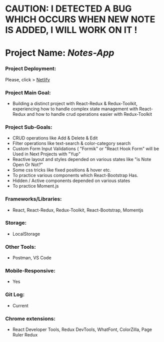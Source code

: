 # CAUTION: I DETECTED A BUG WHICH OCCURS WHEN NEW NOTE IS ADDED, I WILL WORK ON IT !
# Project Name: *Notes-App* 
### Project Deployment:
Please, click > [Netlify](https://notes-app-barisd.netlify.app/)
### Project Main Goal: 
- Building a distinct project with React-Redux &  Redux-Toolkit, experiencing how to handle complex state management with React-Redux and how to handle crud operations easier with Redux-Toolkit
### Project Sub-Goals:
- CRUD operations like Add & Delete & Edit
- Filter operations like text-search & color-category search
- Custom Form Input Validations ( "Formik" or "React Hook Form" will be Used in Next Projects with "Yup"
- Reactive layout and styles depended on various states like "is Note Open Or Not?"
- Some css tricks like fixed positions & hover etc.
- To practice various components which React-Bootstrap Has.
- Hidden / Active components depended on various states
- To practice Moment.js 
### Frameworks/Libraries:
- React, React-Redux, Redux-Toolkit, React-Bootstrap, Momentjs
### Storage:
- LocalStorage
### Other Tools:
- Postman, VS Code
### Mobile-Responsive:
- Yes
### Git Log:
- Current
### Chrome extensions:
- React Developer Tools, Redux DevTools, WhatFont, ColorZilla, Page Ruler Redux




